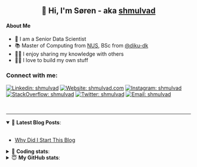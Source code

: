 <h2 align="center">
	👋 Hi, I'm Søren - aka <a href="https://shmulvad.com">shmulvad</a>
</h2>

#### About Me
- 🤖 I am a Senior Data Scientist
- 📚 Master of Computing from [NUS], BSc from [@diku-dk]
- 👨‍🏫 I enjoy sharing my knowledge with others
- 👨‍💻 I love to build my own stuff

### Connect with me:

[![Linkedin: shmulvad](https://img.shields.io/badge/shmulvad-blue?style=flat&logo=Linkedin&logoColor=white)][linkedin]
[![Website: shmulvad.com](https://img.shields.io/badge/shmulvad.com-47CCCC?&style=flat&logo=Google-Chrome&logoColor=white)][website]
[![Instagram: shmulvad](https://img.shields.io/badge/-@shmulvad-purple?style=flat&logo=Instagram&logoColor=white)][instagram]
[![StackOverflow: shmulvad](https://img.shields.io/badge/shmulvad-FE7A16?style=flat&logo=stack-overflow&logoColor=white)][stackOverflow]
[![Twitter: shmulvad](https://img.shields.io/badge/@shmulvad-1ca0f1?style=flat&logo=twitter&logoColor=white)][twitter]
[![Email: shmulvad](https://img.shields.io/badge/shmulvad-D14836?style=flat&logo=gmail&logoColor=white)][mail]

<br />

---

<details open>
 <summary>📕 <b>Latest Blog Posts</b>: </summary>

<br>

<!-- BLOG-POST-LIST:START -->
- [Why Did I Start This Blog](https://shmulvad.com/blog/why-did-start-this-blog)
<!-- BLOG-POST-LIST:END -->

</details>

<!-- --- -->

<details>
 <summary>🤖 <b>Coding stats</b>: </summary>

<br>

NOTE: Doesn't track coding at work or work done in environments such as Jupyter Notebooks.

<!--START_SECTION:waka-->
![Code Time](http://img.shields.io/badge/Code%20Time-2%2C838%20hrs%2022%20mins-blue)

**I'm a Night 🦉** 

```text
🌞 Morning                529 commits         ██░░░░░░░░░░░░░░░░░░░░░░░   08.34 % 
🌆 Daytime                1681 commits        ███████░░░░░░░░░░░░░░░░░░   26.50 % 
🌃 Evening                2581 commits        ██████████░░░░░░░░░░░░░░░   40.68 % 
🌙 Night                  1553 commits        ██████░░░░░░░░░░░░░░░░░░░   24.48 % 
```


📊 **This Week I Spent My Time On** 

```text
💬 Programming Languages: 
Python                   8 hrs 59 mins       ████████████░░░░░░░░░░░░░   48.21 % 
TypeScript               5 hrs 11 mins       ███████░░░░░░░░░░░░░░░░░░   27.85 % 
Other                    2 hrs 59 mins       ████░░░░░░░░░░░░░░░░░░░░░   16.02 % 
HTML                     50 mins             █░░░░░░░░░░░░░░░░░░░░░░░░   04.51 % 
JSON                     13 mins             ░░░░░░░░░░░░░░░░░░░░░░░░░   01.23 % 

🔥 Editors: 
VS Code                  15 hrs 31 mins      █████████████████████░░░░   83.25 % 
Zsh                      2 hrs 59 mins       ████░░░░░░░░░░░░░░░░░░░░░   16.02 % 
Sublime Text             8 mins              ░░░░░░░░░░░░░░░░░░░░░░░░░   00.73 % 

🐱‍💻 Projects: 
km24-core                18 hrs 25 mins      █████████████████████████   98.80 % 
Unknown Project          8 mins              ░░░░░░░░░░░░░░░░░░░░░░░░░   00.73 % 
overvaagning-admin       3 mins              ░░░░░░░░░░░░░░░░░░░░░░░░░   00.33 % 
company-scrapers         1 min               ░░░░░░░░░░░░░░░░░░░░░░░░░   00.14 % 
```


 Last Updated on 28/09/2024 18:46:45 UTC
<!--END_SECTION:waka-->

</details>

<!-- --- -->

<details>
 <summary>😇 <b>My GitHub stats</b>: </summary>

<br>

<img align="left" alt="shmulvad's Github Stats" src="https://github-readme-stats.vercel.app/api?username=shmulvad&show_icons=true&hide_border=true" />

</details>



[website]: https://shmulvad.com
[twitter]: https://twitter.com/shmulvad
[linkedin]: https://linkedin.com/in/shmulvad
[instagram]: https://instagram.com/shmulvad
[stackOverflow]: https://stackoverflow.com/users/9248793/shmulvad
[mail]: mailto:shmulvad@gmail.com
[@diku-dk]: https://github.com/diku-dk
[github]: https://github.com/shmulvad
[NUS]: https://www.nus.edu.sg
